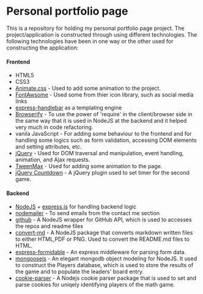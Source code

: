 # Personal portfolio page
This is a repository for holding my personal portfolio page project. The project/application is constructed through using different technologies. 
The following technologies have been in one way or the other used for constructing the application:
#### Frontend 
  * HTML5
  * CSS3
  * [Animate.css](https://daneden.github.io/animate.css/) - Used to add some animation to the project.
  * [FontAwsome](http://fontawesome.io/) - Used some from thier icon library, such as social media links
  * [express-handlebar](https://github.com/ericf/express-handlebars) as a templating engine
  * [Browserify](http://browserify.org/) - To use the power of 'require' in the client/browser side in the same way that it is used in NodeJS at the backend and it helped very much in code refactoring.
  * vanila JavaScript - For adding some behaviour to the frontend and for handling some logics such as form validation, accessing DOM elements and setting attributes, etc.
  * [jQuery](https://jquery.com/) - Used for DOM traversal and manipulation, event handling, animation, and Ajax requests.
  * [TweenMax](https://greensock.com/tweenmax) - Used for adding some animation to the page.
  * [jQuery Countdown](http://keith-wood.name/countdown.html) - A jQuery plugin used to set timer for the second game.
#### Backend
  * [NodeJS](https://nodejs.org/en/) + [express.js](https://expressjs.com/) for handling backend logic
  * [nodemailer](https://nodemailer.com/about/) - To send emails from the contact me section
  * [github](https://www.npmjs.com/package/github) - A NodeJS wrapper for GitHub API, which is used to accesses the repos and readme files
  * [convert-md](https://www.npmjs.com/package/convert-md) - A NodeJS package that converts markdown written files to either HTML,PDF or PNG. Used to convert the README.md files to HTML. 
  * [express-formidable](https://www.npmjs.com/package/express-formidable) - An express middleware for parsing form data.
  * [mongoosejs](http://mongoosejs.com/) - An elegant mongodb object modeling for NodeJS. It used to construct the Players database, which is used to store the results of the game and to populate the leaders' board entry.
  * [cookie-parser](https://www.npmjs.com/package/cookie-parser) - A Nodejs cookie parser package that is used to set and parse cookies for uniqely identifying players of the math game.

